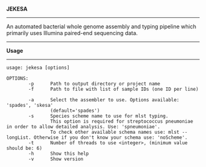**JEKESA**
***
An automated bacterial whole genome assembly and typing pipeline which primarily uses Illumina paired-end sequencing data.

***
**Usage**
***

```
usage: jekesa [options]

OPTIONS:
        -p      Path to output directory or project name
        -f      Path to file with list of sample IDs (one ID per line)

        -a      Select the assembler to use. Options available: 'spades', 'skesa'
                (default='spades')
        -s      Species scheme name to use for mlst typing.
                This option is required for streptococcus pneumoniae in order to allow detailed analysis. Use: 'spneumoniae'.
                To check other available schema names use: mlst --longList. Otherwise if you don't know your schema use: 'noScheme'.
        -t      Number of threads to use <integer>, (minimum value should be: 6)
        -h      Show this help
        -v      Show version
        
````

